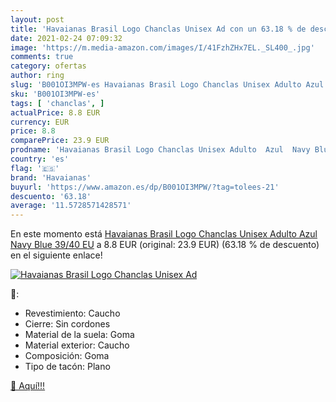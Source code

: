 ```yaml
---
layout: post
title: 'Havaianas Brasil Logo Chanclas Unisex Ad con un 63.18 % de descuento'
date: 2021-02-24 07:09:32
image: 'https://m.media-amazon.com/images/I/41FzhZHx7EL._SL400_.jpg'
comments: true
category: ofertas
author: ring
slug: 'B001OI3MPW-es Havaianas Brasil Logo Chanclas Unisex Adulto Azul Navy...'
sku: 'B001OI3MPW-es'
tags: [ 'chanclas', ]
actualPrice: 8.8 EUR
currency: EUR
price: 8.8
comparePrice: 23.9 EUR
prodname: 'Havaianas Brasil Logo Chanclas Unisex Adulto  Azul  Navy Blue   39/40 EU'
country: 'es'
flag: '🇪🇸'
brand: 'Havaianas'
buyurl: 'https://www.amazon.es/dp/B001OI3MPW/?tag=tolees-21'
descuento: '63.18'
average: '11.5728571428571'
---
```


En este momento está [Havaianas Brasil Logo Chanclas Unisex Adulto  Azul  Navy Blue   39/40 EU](https://www.amazon.es/dp/B001OI3MPW/?tag=tolees-21) a 8.8 EUR (original: 23.9 EUR) (63.18 %  de descuento) en el siguiente enlace!

[![Havaianas Brasil Logo Chanclas Unisex Ad](https://m.media-amazon.com/images/I/41FzhZHx7EL._SL400_.jpg)](https://www.amazon.es/dp/B001OI3MPW/?tag=tolees-21)

🔎:

- Revestimiento: Caucho
- Cierre: Sin cordones
- Material de la suela: Goma
- Material exterior: Caucho
- Composición: Goma
- Tipo de tacón: Plano

[🛒 Aquí!!!](https://www.amazon.es/dp/B001OI3MPW/?tag=tolees-21)
